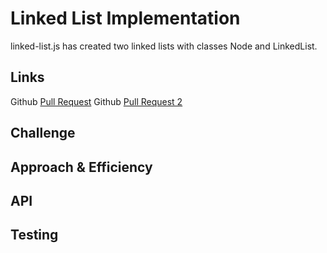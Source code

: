 # Linked List Implementation
linked-list.js has created two linked lists with classes Node and LinkedList.
    
## Links
Github [Pull Request](https://github.com/RandeeOrion/data-structures-and-algorithms-2/pull/1)
Github [Pull Request 2](https://github.com/RandeeOrion/data-structures-and-algorithms-2/pull/1)
    
## Challenge
<!-- Description of the challenge -->
    
## Approach & Efficiency
<!-- What approach did you take? Why? What is the Big O space/time for this approach? -->
    
## API
<!-- Description of each method publicly available to your Linked List -->
    
## Testing
<!-- Description of how to run your tests -->